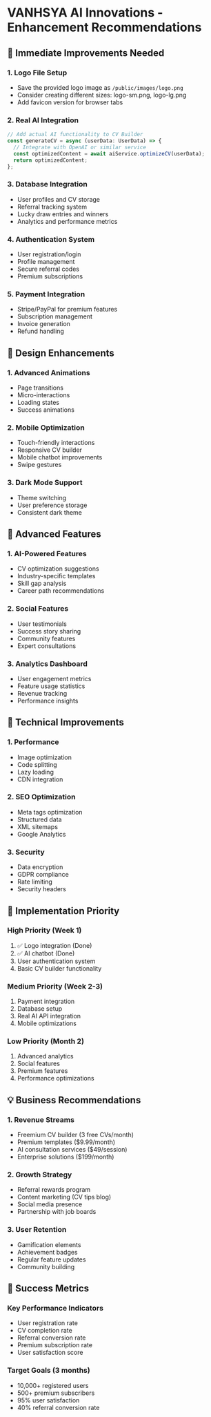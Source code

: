 # VANHSYA AI Innovations - Enhancement Recommendations

## 🎯 Immediate Improvements Needed

### 1. Logo File Setup
- Save the provided logo image as `/public/images/logo.png`
- Consider creating different sizes: logo-sm.png, logo-lg.png
- Add favicon version for browser tabs

### 2. Real AI Integration
```typescript
// Add actual AI functionality to CV Builder
const generateCV = async (userData: UserData) => {
  // Integrate with OpenAI or similar service
  const optimizedContent = await aiService.optimizeCV(userData);
  return optimizedContent;
};
```

### 3. Database Integration
- User profiles and CV storage
- Referral tracking system
- Lucky draw entries and winners
- Analytics and performance metrics

### 4. Authentication System
- User registration/login
- Profile management
- Secure referral codes
- Premium subscriptions

### 5. Payment Integration
- Stripe/PayPal for premium features
- Subscription management
- Invoice generation
- Refund handling

## 🎨 Design Enhancements

### 1. Advanced Animations
- Page transitions
- Micro-interactions
- Loading states
- Success animations

### 2. Mobile Optimization
- Touch-friendly interactions
- Responsive CV builder
- Mobile chatbot improvements
- Swipe gestures

### 3. Dark Mode Support
- Theme switching
- User preference storage
- Consistent dark theme

## 🚀 Advanced Features

### 1. AI-Powered Features
- CV optimization suggestions
- Industry-specific templates
- Skill gap analysis
- Career path recommendations

### 2. Social Features
- User testimonials
- Success story sharing
- Community features
- Expert consultations

### 3. Analytics Dashboard
- User engagement metrics
- Feature usage statistics
- Revenue tracking
- Performance insights

## 📱 Technical Improvements

### 1. Performance
- Image optimization
- Code splitting
- Lazy loading
- CDN integration

### 2. SEO Optimization
- Meta tags optimization
- Structured data
- XML sitemaps
- Google Analytics

### 3. Security
- Data encryption
- GDPR compliance
- Rate limiting
- Security headers

## 🔧 Implementation Priority

### High Priority (Week 1)
1. ✅ Logo integration (Done)
2. ✅ AI chatbot (Done)
3. User authentication system
4. Basic CV builder functionality

### Medium Priority (Week 2-3)
1. Payment integration
2. Database setup
3. Real AI API integration
4. Mobile optimizations

### Low Priority (Month 2)
1. Advanced analytics
2. Social features
3. Premium features
4. Performance optimizations

## 💡 Business Recommendations

### 1. Revenue Streams
- Freemium CV builder (3 free CVs/month)
- Premium templates ($9.99/month)
- AI consultation services ($49/session)
- Enterprise solutions ($199/month)

### 2. Growth Strategy
- Referral rewards program
- Content marketing (CV tips blog)
- Social media presence
- Partnership with job boards

### 3. User Retention
- Gamification elements
- Achievement badges
- Regular feature updates
- Community building

## 🎯 Success Metrics

### Key Performance Indicators
- User registration rate
- CV completion rate
- Referral conversion rate
- Premium subscription rate
- User satisfaction score

### Target Goals (3 months)
- 10,000+ registered users
- 500+ premium subscribers
- 95% user satisfaction
- 40% referral conversion rate
